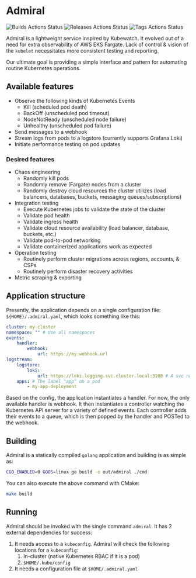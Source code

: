 # Admiral
![Builds Actions Status](https://github.com/phil-inc/admiral/workflows/Builds/badge.svg?branch=master)
![Releases Actions Status](https://github.com/phil-inc/admiral/workflows/Releases/badge.svg)
![Tags Actions Status](https://github.com/phil-inc/admiral/workflows/Tags/badge.svg)

Admiral is a lightweight service inspired by Kubewatch. It evolved out of a need
for extra observability of AWS EKS Fargate. Lack of control & vision of the
`kubelet` necessitates more consistent testing and reporting. 

Our ultimate goal is providing a simple interface and pattern for automating
routine Kubernetes operations.

## Available features

- Observe the following kinds of Kubernetes Events
    - Kill (scheduled pod death)
    - BackOff (unscheduled pod timeout)
    - NodeNotReady (unscheduled node failure)
    - Unhealthy (unscheduled pod failure)
- Send messages to a webhook
- Stream logs from pods to a logstore (currently supports Grafana Loki)
- Initiate performance testing on pod updates

### Desired features

- Chaos engineering
    - Randomly kill pods
    - Randomly remove (Fargate) nodes from a cluster
    - Randomly destroy cloud resources the cluster utilizes (load balancers, databases, buckets, messaging queues/subscriptions)
- Integration testing
    - Execute Kubernetes jobs to validate the state of the cluster
    - Validate pod health
    - Validate ingress health
    - Validate cloud resource availability (load balancer, database, buckets, etc.)
    - Validate pod-to-pod networking
    - Validate containerized applications work as expected
- Operation testing
    - Routinely perform cluster migrations across regions, accounts, & CSPs
    - Routinely perform disaster recovery activities
- Metric scraping & exporting

## Application structure

Presently, the application depends on a single configuration file:
`${HOME}/.admiral.yaml`, which looks something like this:

```yaml
cluster: my-cluster
namespace: "" # Use all namespaces
events:
    handler:
        webhook:
            url: https://my.webhook.url
logstream:
    logstore:
        loki:
            url: https://loki.logging.svc.cluster.local:3100 # A svc named loki in the logging namespace
    apps: # The label "app" on a pod
        - my-app-deployment
```

Based on the config, the application instantiates a handler. For now, the only
available handler is webhook. It then instantiates a controller watching
the Kubernetes API server for a variety of defined events. Each controller adds
their events to a queue, which is then popped by the handler and POSTed to the
webhook.

## Building

Admiral is a statically compiled `golang` application and building is as simple
as:

```bash
CGO_ENABLED=0 GOOS=linux go build -o out/admiral ./cmd
```

You can also execute the above command with CMake:

```bash
make build
```

## Running

Admiral should be invoked with the single command `admiral`. It has 2 external
dependencies for success:

1. It needs access to a `kubeconfig`. Admiral will check the following
locations for a `kubeconfig`:
    1. In-cluster (native Kubernetes RBAC if it is a pod)
    2. `$HOME/.kube/config`
2. It needs a configuration file at `$HOME/.admiral.yaml`
